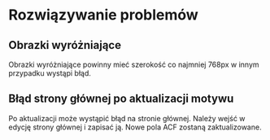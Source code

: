 # Rozwiązywanie problemów

## Obrazki wyróżniające

Obrazki wyróżniające powinny mieć szerokość co najmniej 768px w innym przypadku wystąpi błąd.


## Błąd strony głównej po aktualizacji motywu

Po aktualizacji może wystąpić błąd na stronie głównej. Należy wejść w edycję strony głównej i zapisać ją. Nowe pola ACF zostaną zaktualizowane.
